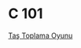 # C 101
<a href="https://github.com/suheylakarakaya/C_Calismalarim/blob/master/Tas_Toplama_Oyunu.c"> Taş Toplama Oyunu </a>
<a href=""> </a>
<a href=""> </a>
<a href=""> </a>
<a href=""> </a>
<a href=""> </a>
<a href=""> </a>
<a href=""> </a>
<a href=""> </a>
<a href=""> </a>
<a href=""> </a>

